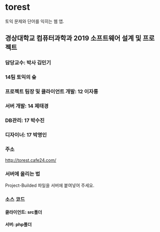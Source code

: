 # torest
토익 문제와 단어를 익히는 웹 앱.

## 경상대학교 컴퓨터과학과 2019 소프트웨어 설계 및 프로젝트
### 담당교수: 박사 김민기

### 14팀 토익의 숲
### 프로젝트 팀장 및 클라이언트 개발: 12 이자룡
### 서버 개발: 14 제태경
### DB관리: 17 박수진
### 디자이너: 17 박명인

### 주소
http://torest.cafe24.com/

### 서버에 올리는 법
Project-Builded 파일을 서버에 붙여넣어 주세요.

### 소스 코드
#### 클라이언트: src폴더
#### 서버: php폴더